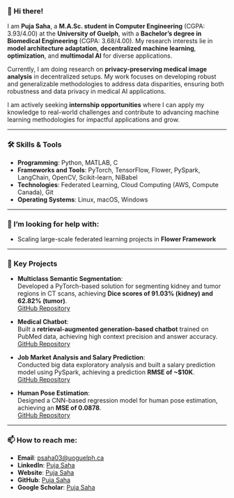 ### 👋 Hi there!  

I am **Puja Saha**, a **M.A.Sc. student in Computer Engineering** (CGPA: 3.93/4.00) at the **University of Guelph**, with a **Bachelor’s degree in Biomedical Engineering** (CGPA: 3.68/4.00). My research interests lie in **model architecture adaptation**, **decentralized machine learning**, **optimization**, and **multimodal AI** for diverse applications.  

Currently, I am doing research on **privacy-preserving medical image analysis** in decentralized setups. My work focuses on developing robust and generalizable methodologies to address data disparities, ensuring both robustness and data privacy in medical AI applications.  

I am actively seeking **internship opportunities** where I can apply my knowledge to real-world challenges and contribute to advancing machine learning methodologies for impactful applications and grow. 

---

### 🛠️ Skills & Tools

- **Programming**: Python, MATLAB, C  
- **Frameworks and Tools**: PyTorch, TensorFlow, Flower, PySpark, LangChain, OpenCV, Scikit-learn, NiBabel  
- **Technologies**: Federated Learning, Cloud Computing (AWS, Compute Canada), Git  
- **Operating Systems**: Linux, macOS, Windows  

---

### 🤔 I’m looking for help with:  
- Scaling large-scale federated learning projects in **Flower Framework**

---

### 🌟 Key Projects 

- **Multiclass Semantic Segmentation**:  
   Developed a PyTorch-based solution for segmenting kidney and tumor regions in CT scans, achieving **Dice scores of 91.03% (kidney) and 62.82% (tumor)**.  
   [GitHub Repository](https://github.com/puja-urmi/Multiclass-Semantic-Segmentation-PyTorch)  

- **Medical Chatbot**:  
   Built a **retrieval-augmented generation-based chatbot** trained on PubMed data, achieving high context precision and answer accuracy.  
   [GitHub Repository](https://github.com/puja-urmi/Medical-Chatbot-LLM-RAG)  

- **Job Market Analysis and Salary Prediction**:  
   Conducted big data exploratory analysis and built a salary prediction model using PySpark, achieving a prediction **RMSE of ~$10K**.  
   [GitHub Repository](https://github.com/puja-urmi/Job-Market-Analysis-PySpark)  

- **Human Pose Estimation**:  
   Designed a CNN-based regression model for human pose estimation, achieving an **MSE of 0.0878**.  
   [GitHub Repository](https://github.com/puja-urmi/Human-Pose-Estimation-PyTorch)  

---

### 📫 How to reach me:  

- **Email**: psaha03@uoguelph.ca  
- **LinkedIn**: [Puja Saha](https://www.linkedin.com/in/puja-saha-9a274a15b/)
- **Website**: [Puja Saha](https://puja-urmi.github.io)
- **GitHub**: [Puja Saha](https://github.com/puja-urmi)  
- **Google Scholar**: [Puja Saha](https://scholar.google.com/citations?user=74kQrh0AAAAJ&hl=en)  
